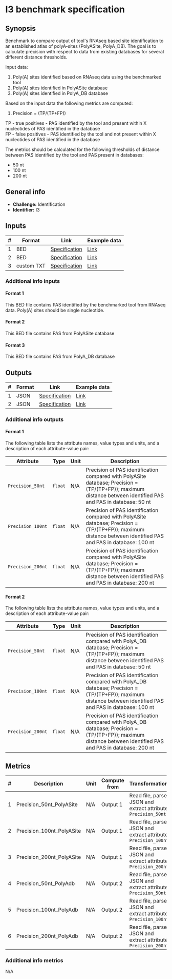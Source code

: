 # I3 benchmark specification

## Synopsis

Benchmark to compare output of tool's RNAseq based site identification to an established atlas of polyA-sites (PolyASite, PolyA_DB). The goal is to calculate precision with respect to data from existing databases for several different distance thresholds.

Input data:

1. Poly(A) sites identified based on RNAseq data using the benchmarked tool
2. Poly(A) sites identified in PolyASite database
3. Poly(A) sites identified in PolyA_DB database

Based on the input data the following metrics are computed:

1. Precision = (TP/(TP+FP))

TP - true positives - PAS identified by the tool and present within X nucleotides of PAS identified in the database  
FP - false positives  - PAS identified by the tool and not present within X nucleotides of PAS identified in the database

The metrics should be calculated for the following thresholds of distance between PAS identified by the tool and PAS present in databases:

- 50 nt
- 100 nt
- 200 nt


## General info

* **Challenge:** Identification
* **Identifier:** I3

## Inputs

| # | Format | Link | Example data |
  | --- | --- | --- | --- |
  | 1 | BED | [Specification][spec-bed] | [Link][in1] |
  | 2 | BED | [Specification][spec-bed-polyAsite] | [Link][in2] |
  | 3 | custom TXT | [Specification][spec-custom-polyAdb] | [Link][in3] |

### Additional info inputs
  
#### Format 1

This BED file contains PAS identified by the benchmarked tool from RNAseq data. Poly(A) sites should be single nucleotide.

#### Format 2

This BED file contains PAS from PolyASite database

#### Format 3

This BED file contains PAS from PolyA_DB database


## Outputs

| # | Format | Link | Example data |
  | --- | --- | --- | --- |
  | 1 | JSON | [Specification][spec-json] | [Link][out1] |
  | 2 | JSON | [Specification][spec-json] | [Link][out2] |
  
### Additional info outputs

#### Format 1
  
  The following table lists the attribute names, value types and units, and a
description of each attribute-value pair:
  
  | Attribute | Type | Unit | Description |
  | --- | --- | --- | --- |
  | `Precision_50nt` | `float` | N/A | Precision of PAS identification compared with PolyASite database; Precision = (TP/(TP+FP)); maximum distance between identified PAS and PAS in database: 50 nt |
  | `Precision_100nt` | `float` | N/A | Precision of PAS identification compared with PolyASite database; Precision = (TP/(TP+FP)); maximum distance between identified PAS and PAS in database: 100 nt |
  | `Precision_200nt` | `float` | N/A | Precision of PAS identification compared with PolyASite database; Precision = (TP/(TP+FP)); maximum distance between identified PAS and PAS in database: 200 nt |

#### Format 2
  
  The following table lists the attribute names, value types and units, and a
description of each attribute-value pair:
  
  | Attribute | Type | Unit | Description |
  | --- | --- | --- | --- |
  | `Precision_50nt` | `float` | N/A | Precision of PAS identification compared with PolyA_DB database; Precision = (TP/(TP+FP)); maximum distance between identified PAS and PAS in database: 50 nt |
  | `Precision_100nt` | `float` | N/A | Precision of PAS identification compared with PolyA_DB database; Precision = (TP/(TP+FP)); maximum distance between identified PAS and PAS in database: 100 nt |
  | `Precision_200nt` | `float` | N/A | Precision of PAS identification compared with PolyA_DB database; Precision = (TP/(TP+FP)); maximum distance between identified PAS and PAS in database: 200 nt |
  
## Metrics
  
  | # | Description | Unit | Compute from | Transformations | Type after transformations | Additional comments |
  | --- | --- | --- | --- | --- | --- | --- |
  | 1 | Precision_50nt_PolyASite | N/A | Output 1 | Read file, parse JSON and extract attribute `Precision_50nt` | `vector` | N/A |
  | 2 | Precision_100nt_PolyASite | N/A | Output 1 | Read file, parse JSON and extract attribute `Precision_100nt` | `vector` | N/A |
  | 3 | Precision_200nt_PolyASite | N/A | Output 1 | Read file, parse JSON and extract attribute `Precision_200nt` | `vector` | N/A |
  | 4 | Precision_50nt_PolyAdb | N/A | Output 2 | Read file, parse JSON and extract attribute `Precision_50nt` | `vector` | N/A |
  | 5 | Precision_100nt_PolyAdb | N/A | Output 2 | Read file, parse JSON and extract attribute `Precision_100nt` | `vector` | N/A |
  | 6 | Precision_200nt_PolyAdb | N/A | Output 2 | Read file, parse JSON and extract attribute `Precision_200nt` | `vector` | N/A |
  
### Additional info metrics
  
  N/A

[//]: # (References)
  
  [in1]: ./example_files/input1.bed
[in2]: ./example_files/input2.bed
[in3]: ./example_files/input3.bed

[out1]: ./example_files/output1.json
[out2]: ./example_files/output2.json
[spec-json]: <https://www.ecma-international.org/publications-and-standards/standards/ecma-404/>
  [spec-bed]: <https://genome.ucsc.edu/FAQ/FAQformat.html#format1>
  [spec-bed-polyAsite]: <https://polyasite.unibas.ch/atlas>
  [spec-custom-polyAdb]: <https://exon.apps.wistar.org/polya_db/v3/download/3.2/readme.txt>
  